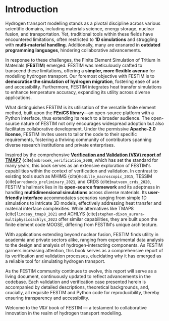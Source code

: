 # Introduction

Hydrogen transport modelling stands as a pivotal discipline across various scientific domains, including materials science, energy storage, nuclear fusion, and transportation. Yet, traditional tools within these fields have encountered limitations, often restricted to **1D simulations** and struggling with **multi-material handling**. Additionally, many are ensnared in **outdated programming languages**, hindering collaborative advancements.

In response to these challenges, the Finite Element Simulation of Tritium In Materials (**FESTIM**) emerged. FESTIM was meticulously crafted to transcend these limitations, offering a **simpler, more flexible avenue** for modelling hydrogen transport. Our foremost objective with FESTIM is to **democratise the simulation of hydrogen migration**, fostering ease of use and accessibility. Furthermore, FESTIM integrates heat transfer simulations to enhance temperature accuracy, expanding its utility across diverse applications.

What distinguishes FESTIM is its utilisation of the versatile finite element method, built upon the **FEniCS library**—an open-source platform with a Python interface, thus extending its reach to a broader audience. The open-source nature of FESTIM not only encourages widespread adoption but also facilitates collaborative development. Under the permissive **Apache-2.0 license**, FESTIM invites users to tailor the code to their specific requirements, fostering a thriving community of contributors spanning diverse research institutions and private enterprises.

Inspired by the comprehensive [**Verification and Validation (V&V) report of TMAP7**](https://inldigitallibrary.inl.gov/sites/sti/sti/4215153.pdf) {cite}`ambrosek_verification_2008`, which has set the standard for many years, this book serves as an extensive exploration of FESTIM's capabilities within the context of verification and validation. In contrast to existing tools such as MHIMS {cite}`hodille_macroscopic_2015`, TESSIM {cite}`arredondo_preliminary_2021`, and CRDS {cite}`matveev_crds_2020`, FESTIM's hallmark lies in its **open-source framework** and its adeptness in handling **multidimensional simulations** across diverse materials. Its **user-friendly interface** accommodates scenarios ranging from simple 1D simulations to intricate 3D models, effectively addressing heat transfer and material interface complexities. While alternatives like TMAP8 {cite}`lindsay_tmap8_2021` and ACHLYS {cite}`stephen-dixon_aurora-multiphysicsachlys_2023` offer similar capabilities, they are built upon the finite element code MOOSE, differing from FESTIM's unique architecture.

With applications extending beyond nuclear fusion, FESTIM finds utility in academia and private sectors alike, ranging from experimental data analysis to the design and analysis of hydrogen-interacting components. As FESTIM garners increasing attention, this book serves as a comprehensive report of its verification and validation processes, elucidating why it has emerged as a reliable tool for simulating hydrogen transport.

As the FESTIM community continues to evolve, this report will serve as a living document, continuously updated to reflect advancements in the codebase. Each validation and verification case presented herein is accompanied by detailed descriptions, theoretical backgrounds, and, crucially, all requisite FESTIM and Python code for reproducibility, thereby ensuring transparency and accessibility.

Welcome to the V&V book of FESTIM — a testament to collaborative innovation in the realm of hydrogen transport modelling.
